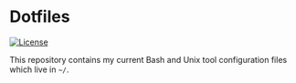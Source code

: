 # Dotfiles

[![License](https://img.shields.io/badge/license-GPL-brightgreen.svg?style=flat-square)]()

This repository contains my current Bash and Unix tool configuration files which live in `~/`.
